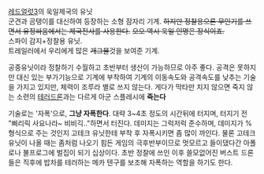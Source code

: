 [레드얼럿3](%EB%A0%88%EB%93%9C%EC%96%BC%EB%9F%BF3.md)의 욱일제국의 유닛  
군견과 곰탱이를 대신하여 등장하는 소형 잠자리 기계. <del>하지만 정찰용으론 무인기를 쓰면서 유정싸움에서는 제국전사를
사용한다.</del> <del>오오 역시 욱일 인명은 장식이죠.</del>  
스파이 감지+정찰용 유닛.  
트레일러에서 우리에게 많은 <del>개그물</del>것을 보여준 기계.

공중유닛이라 정찰하기 수월하고 초반부터 생산이 가능하므로 아주 좋다. 공격은 못하지만 대신 있는 부가기능으로 기계에 부착하여 기계의
이동속도와 공격속도를 낮추는 기술을 가지고 있지만, 체력이 조루라 별로 쓰지 않는다. 게다가 막타만 치지 않으면 죽지 않는 소련의 [테러드론](%ED%85%8C%EB%9F%AC%20%EB%93%9C%EB%A1%A0.md)과는 다르게 아군 스플레시에 **죽는다**

기술로는 '자폭'으로, **그냥 자폭한다**. 대략 3~4초 정도의 시간뒤에 터지며, 터지기 전 "삐리릭 사요나라~ 비비긱.."하면서
터진다. 데미지는 그럭저럭 준수하며, 데미지가 %형식으로 주는 것인지 고테크 유닛한테 부착 후 자폭시키면 좀 많이 까인다. 물론 고테크
유닛이 나올 때는 좀처럼 나오기 힘든 게임의 극후반부이므로 멋모르고 들이댔다간 아폴로나 불프로그에 벌집이 되기 십상이다. 초반 정찰에 쓰인
이후 쓸모없어진 버스트 드론들은 직후에 밥차를 테러하는 메카 텐구를 보조해 자폭하는 역할을 하기도 한다.

